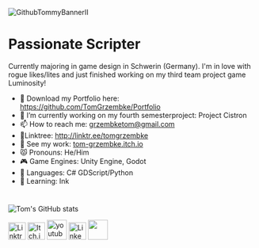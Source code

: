 ![GithubTommyBannerII](https://user-images.githubusercontent.com/107462457/236689027-8b4fa711-6332-4859-a344-820cf2f46b27.png)

# Passionate Scripter
Currently majoring in game design in Schwerin (Germany).
I'm in love with rogue likes/lites and just finished working on my third team project game Luminosity!

- 💼 Download my Portfolio here: https://github.com/TomGrzembke/Portfolio
- 🔭 I’m currently working on my fourth semesterproject: Project Cistron
- 📫 How to reach me: grzembketom@gmail.com
- 🌳Linktree: http://linktr.ee/tomgrzembke
- 👾 See my work: [tom-grzembke.itch.io](https://tom-grzembke.itch.io)
- 😾 Pronouns: He/Him
- 🎮 Game Engines: Unity Engine, Godot
- 📗 Languages: C# GDScript/Python
- 🌱 Learning: Ink

#
![Tom's GitHub stats](https://github-readme-stats.vercel.app/api?username=tomgrzembke&theme=dark&show_icons=true)

[<img src='https://user-images.githubusercontent.com/107462457/233640564-e21f471e-2cc8-4067-bf61-2f847264d485.png' alt='Linktree' height='35'>](http://linktr.ee/tomgrzembke)
[<img src='https://user-images.githubusercontent.com/107462457/233644118-25626678-70bb-4357-8242-59affd1666ba.png' alt='Itch.io' height='35'>](https://tom-grzembke.itch.io)
[<img src='https://user-images.githubusercontent.com/107462457/233630027-2889ad2a-1276-44fc-ac91-10a69f437355.png' alt='youtube' height='40'>](https://www.youtube.com/channel/UCwj4prmUrsabkZElNnRQOsw)
[<img src='https://user-images.githubusercontent.com/107462457/233641546-7d53987e-dbf8-452d-83da-58e4ff66cade.png' alt='LinkedIn' height='35'>](https://www.linkedin.com/in/tom-grzembke-33701a262/)
[<img src='https://user-images.githubusercontent.com/107462457/233644793-8ed34ff6-fb1b-46b7-9389-cf76f06f39f5.png' height='40'>](https://twitter.com/https://twitter.com/tommyaturwindow)
